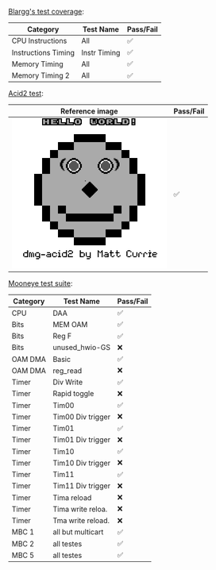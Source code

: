 [Blargg's test coverage](https://github.com/retrio/gb-test-roms):

| Category            | Test Name                  | Pass/Fail           |
|---------------------|----------------------------|---------------------|
| CPU Instructions    | All                        | :white_check_mark:	 |
| Instructions Timing | Instr Timing               | :white_check_mark:	 |
| Memory Timing       | All                        | :white_check_mark:	 |
| Memory Timing 2     | All                        | :white_check_mark:	 |

[Acid2 test](https://github.com/mattcurrie/dmg-acid2):

| Reference image                                      | Pass/Fail          |
|------------------------------------------------------|--------------------|
| ![Demo](tests/dmg-acid2-ref.png)                     | :white_check_mark: |

[Mooneye test suite](https://github.com/Gekkio/mooneye-test-suite):

| Category         | Test Name         | Pass/Fail          |
|------------------|-------------------|--------------------|
| CPU              | DAA               | :white_check_mark: |
| Bits             | MEM OAM           | :white_check_mark: |
| Bits             | Reg F             | :white_check_mark: |
| Bits             | unused_hwio-GS    | :x:                |
| OAM DMA          | Basic             | :white_check_mark: |
| OAM DMA          | reg_read          | :x:                |
| Timer            | Div Write         | :white_check_mark: |
| Timer            | Rapid toggle      | :x:                |
| Timer            | Tim00             | :white_check_mark: |
| Timer            | Tim00 Div trigger | :x:                |
| Timer            | Tim01             | :white_check_mark: |
| Timer            | Tim01 Div trigger | :x:                |
| Timer            | Tim10             | :white_check_mark: |
| Timer            | Tim10 Div trigger | :x:                |
| Timer            | Tim11             | :white_check_mark: |
| Timer            | Tim11 Div trigger | :x:                |
| Timer            | Tima reload       | :x:                |
| Timer            | Tima write reloa. | :x:                |
| Timer            | Tma write reload. | :x:                |
| MBC 1            | all but multicart | :white_check_mark: |
| MBC 2            | all testes        | :white_check_mark: |
| MBC 5            | all testes        | :white_check_mark: |